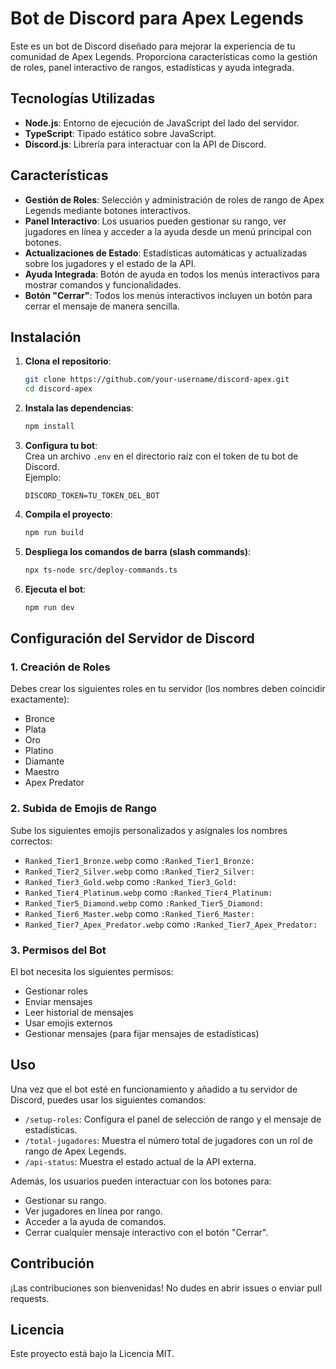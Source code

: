 # Bot de Discord para Apex Legends

Este es un bot de Discord diseñado para mejorar la experiencia de tu comunidad de Apex Legends. Proporciona características como la gestión de roles, panel interactivo de rangos, estadísticas y ayuda integrada.

## Tecnologías Utilizadas

- **Node.js**: Entorno de ejecución de JavaScript del lado del servidor.
- **TypeScript**: Tipado estático sobre JavaScript.
- **Discord.js**: Librería para interactuar con la API de Discord.

## Características

- **Gestión de Roles**: Selección y administración de roles de rango de Apex Legends mediante botones interactivos.
- **Panel Interactivo**: Los usuarios pueden gestionar su rango, ver jugadores en línea y acceder a la ayuda desde un menú principal con botones.
- **Actualizaciones de Estado**: Estadísticas automáticas y actualizadas sobre los jugadores y el estado de la API.
- **Ayuda Integrada**: Botón de ayuda en todos los menús interactivos para mostrar comandos y funcionalidades.
- **Botón "Cerrar"**: Todos los menús interactivos incluyen un botón para cerrar el mensaje de manera sencilla.

## Instalación

1. **Clona el repositorio**:

    ```bash
    git clone https://github.com/your-username/discord-apex.git
    cd discord-apex
    ```

2. **Instala las dependencias**:

    ```bash
    npm install
    ```

3. **Configura tu bot**:  
   Crea un archivo `.env` en el directorio raíz con el token de tu bot de Discord.  
   Ejemplo:
   ```
   DISCORD_TOKEN=TU_TOKEN_DEL_BOT
   ```

4. **Compila el proyecto**:

    ```bash
    npm run build
    ```

5. **Despliega los comandos de barra (slash commands)**:

    ```bash
    npx ts-node src/deploy-commands.ts
    ```

6. **Ejecuta el bot**:

    ```bash
    npm run dev
    ```

## Configuración del Servidor de Discord

### 1. Creación de Roles

Debes crear los siguientes roles en tu servidor (los nombres deben coincidir exactamente):

- Bronce
- Plata
- Oro
- Platino
- Diamante
- Maestro
- Apex Predator

### 2. Subida de Emojis de Rango

Sube los siguientes emojis personalizados y asígnales los nombres correctos:

- `Ranked_Tier1_Bronze.webp` como `:Ranked_Tier1_Bronze:`
- `Ranked_Tier2_Silver.webp` como `:Ranked_Tier2_Silver:`
- `Ranked_Tier3_Gold.webp` como `:Ranked_Tier3_Gold:`
- `Ranked_Tier4_Platinum.webp` como `:Ranked_Tier4_Platinum:`
- `Ranked_Tier5_Diamond.webp` como `:Ranked_Tier5_Diamond:`
- `Ranked_Tier6_Master.webp` como `:Ranked_Tier6_Master:`
- `Ranked_Tier7_Apex_Predator.webp` como `:Ranked_Tier7_Apex_Predator:`

### 3. Permisos del Bot

El bot necesita los siguientes permisos:

- Gestionar roles
- Enviar mensajes
- Leer historial de mensajes
- Usar emojis externos
- Gestionar mensajes (para fijar mensajes de estadísticas)

## Uso

Una vez que el bot esté en funcionamiento y añadido a tu servidor de Discord, puedes usar los siguientes comandos:

- `/setup-roles`: Configura el panel de selección de rango y el mensaje de estadísticas.
- `/total-jugadores`: Muestra el número total de jugadores con un rol de rango de Apex Legends.
- `/api-status`: Muestra el estado actual de la API externa.

Además, los usuarios pueden interactuar con los botones para:

- Gestionar su rango.
- Ver jugadores en línea por rango.
- Acceder a la ayuda de comandos.
- Cerrar cualquier mensaje interactivo con el botón "Cerrar".

## Contribución

¡Las contribuciones son bienvenidas! No dudes en abrir issues o enviar pull requests.

## Licencia

Este proyecto está bajo la Licencia MIT.
